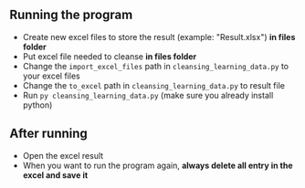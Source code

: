 ## Running the program
- Create new excel files to store the result (example: "Result.xlsx") **in files folder**
- Put excel file needed to cleanse **in files folder**
- Change the `import_excel_files` path in `cleansing_learning_data.py` to your excel files
- Change the `to_excel` path in `cleansing_learning_data.py` to result file
- Run `py cleansing_learning_data.py` (make sure you already install python)

## After running
- Open the excel result
- When you want to run the program again, **always delete all entry in the excel and save it**

